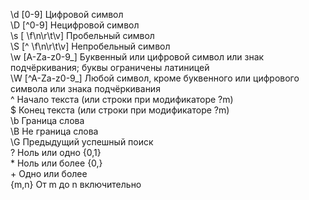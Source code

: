 \d	[0-9]	Цифровой символ  
\D	[^0-9]	Нецифровой символ  
\s	[ \f\n\r\t\v]	Пробельный символ  
\S	[^ \f\n\r\t\v]	Непробельный символ  
\w	[A-Za-z0-9_]	Буквенный или цифровой символ или знак подчёркивания; буквы ограничены латиницей  
\W	[^A-Za-z0-9_]	Любой символ, кроме буквенного или цифрового символа или знака подчёркивания  
^	Начало текста (или строки при модификаторе ?m)  
$	Конец текста (или строки при модификаторе ?m)  
\b	Граница слова  
\B	Не граница слова  
\G	Предыдущий успешный поиск  
?	Ноль или одно	{0,1}  
\*	Ноль или более	{0,}  
\+	Одно или более  
{m,n}	От m до n включительно  
